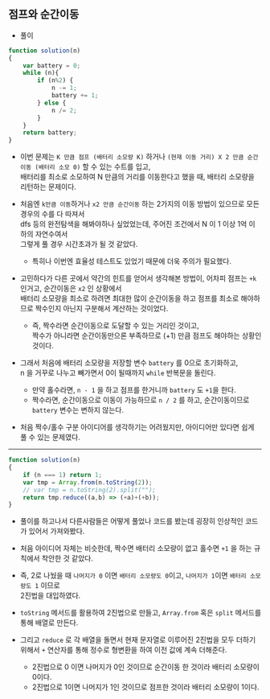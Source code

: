## 점프와 순간이동    
- 풀이   

```javascript    
function solution(n)
{
    var battery = 0;
    while (n){
        if (n%2) {
            n -= 1;
            battery += 1;
        } else {
            n /= 2;
        }
    }
    return battery;
}
```    

- 이번 문제는 `K 만큼 점프 (배터리 소모량 K)` 하거나 `(현재 이동 거리) X 2 만큼 순간이동 (배터리 소모 0)` 할 수 있는 수트를 입고,     
  배터리를 최소로 소모하여 N 만큼의 거리를 이동한다고 했을 때, 배터리 소모량을 리턴하는 문제이다.    
  
- 처음엔 `k만큼 이동`하거나 `x2 만큼 순간이동` 하는 2가지의 이동 방법이 있으므로 모든 경우의 수를 다 따져서    
  dfs 등의 완전탐색을 해봐야하나 싶었었는데, 주어진 조건에서 N 이 1 이상 1억 이하의 자연수여서    
  그렇게 풀 경우 시간초과가 될 것 같았다.    
  - 특히나 이번엔 효율성 테스트도 있었기 때문에 더욱 주의가 필요했다.     
  
- 고민하다가 다른 곳에서 약간의 힌트를 얻어서 생각해본 방법이, 어차피 점프는 `+k` 인거고, 순간이동은 `x2` 인 상황에서   
  배터리 소모량을 최소로 하려면 최대한 많이 순간이동을 하고 점프를 최소로 해야하므로 짝수인지 아닌지 구분해서 계산하는 것이었다.    
  
  - 즉, 짝수라면 순간이동으로 도달할 수 있는 거리인 것이고,     
    짝수가 아니라면 순간이동만으론 부족하므로 (+1) 만큼 점프도 해야하는 상황인 것이다.    

- 그래서 처음에 배터리 소모량을 저장할 변수 `battery` 를 0으로 초기화하고,     
  n 을 거꾸로 나누고 빼가면서 0이 될때까지 `while` 반복문을 돌린다.    
  - 만약 홀수라면, `n - 1` 을 하고 점프를 한거니까 `battery` 도 `+1`을 한다.    
  - 짝수라면, 순간이동으로 이동이 가능하므로 `n / 2` 를 하고, 순간이동이므로 `battery` 변수는 변하지 않는다.      


- 처음 짝수/홀수 구분 아이디어를 생각하기는 어려웠지만, 아이디어만 있다면 쉽게 풀 수 있는 문제였다.    
  

<hr>    

```javascript    
function solution(n)
{
    if (n === 1) return 1;
    var tmp = Array.from(n.toString(2));
    // var tmp = n.toString(2).split("");
    return tmp.reduce((a,b) => (+a)+(+b));
}
```    

- 풀이를 하고나서 다른사람들은 어떻게 풀었나 코드를 봤는데 굉장히 인상적인 코드가 있어서 가져와봤다.     
- 처음 아이디어 자체는 비슷한데, 짝수면 배터리 소모량이 없고 홀수면 `+1` 을 하는 규칙에서 착안한 것 같았다.    
- 즉, 2로 나눴을 때 `나머지가 0` 이면 `배터리 소모량도 0`이고, `나머지가 1`이면 `배터리 소모량도 1` 이므로    
  2진법을 대입하였다.    

- `toString` 메서드를 활용하여 2진법으로 만들고, `Array.from` 혹은 `split` 메서드를 통해 배열로 만든다.    
- 그리고 `reduce` 로 각 배열을 돌면서 현재 문자열로 이루어진 2진법을 모두 더하기 위해서 `+` 연산자를 통해 정수로 형변환을 하여 이전 값에 계속 더해준다.    
  - 2진법으로 0 이면 나머지가 0인 것이므로 순간이동 한 것이라 배터리 소모량이 0이다.    
  - 2진법으로 1이면 나머지가 1인 것이므로 점프한 것이라 배터리 소모량이 1이다.    



